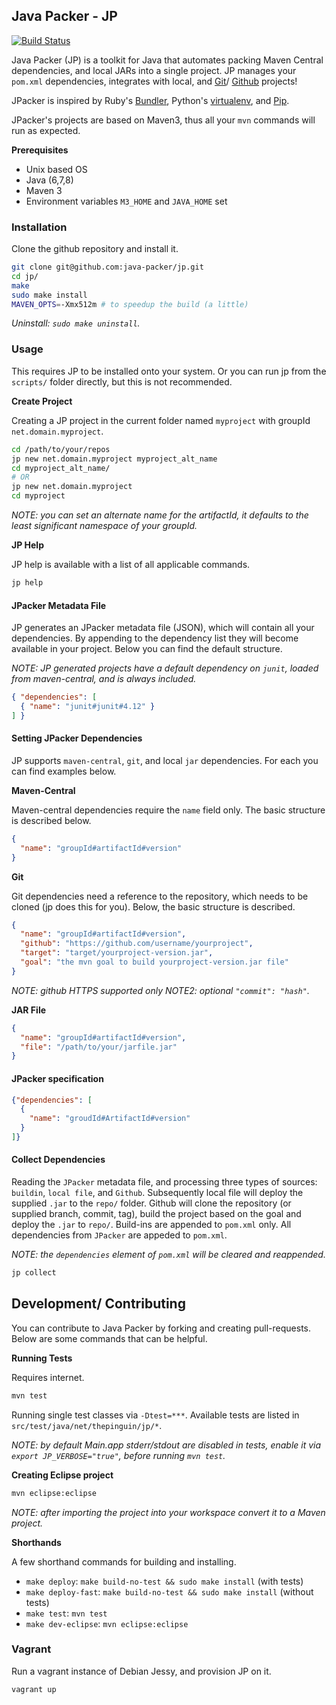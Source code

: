 ## Java Packer - JP

[![Build Status](https://travis-ci.org/java-packer/jp.svg?branch=master)](https://travis-ci.org/java-packer/jp)

Java Packer (JP) is a toolkit for Java that automates packing Maven Central dependencies, and local JARs into a single project. JP manages your `pom.xml` dependencies, integrates with local, and [Git](https://git-scm.com)/ [Github](http://github.com) projects!

JPacker is inspired by Ruby's [Bundler](http://bundler.io/), Python's [virtualenv](https://virtualenv.readthedocs.org/en/latest/), and [Pip](https://pip.readthedocs.org/en/latest/).

JPacker's projects are based on Maven3, thus all your `mvn` commands will run as expected.

**Prerequisites**

* Unix based OS
* Java (6,7,8)
* Maven 3
* Environment variables `M3_HOME` and `JAVA_HOME` set


### Installation

Clone the github repository and install it.

```bash
git clone git@github.com:java-packer/jp.git
cd jp/
make
sudo make install
MAVEN_OPTS=-Xmx512m # to speedup the build (a little)
```

*Uninstall: `sudo make uninstall`.*


### Usage

This requires JP to be installed onto your system. Or you can run jp from the `scripts/` folder directly, but this is not recommended.

**Create Project**

Creating a JP project in the current folder named `myproject` with groupId `net.domain.myproject`.

```bash
cd /path/to/your/repos
jp new net.domain.myproject myproject_alt_name
cd myproject_alt_name/
# OR
jp new net.domain.myproject
cd myproject
```

*NOTE: you can set an alternate name for the artifactId, it defaults to the least significant namespace of your groupId.*

**JP Help**

JP help is available with a list of all applicable commands.

```bash
jp help
```


#### JPacker Metadata File

JP generates an JPacker metadata file (JSON), which will contain all your dependencies. By appending to the dependency list they will become available in your project. Below you can find the default structure.

*NOTE: JP generated projects have a default dependency on `junit`, loaded from maven-central, and is always included.*

```json
{ "dependencies": [
  { "name": "junit#junit#4.12" }
] }
```

#### Setting JPacker Dependencies

JP supports `maven-central`, `git`, and local `jar` dependencies. For each you can find examples below.

**Maven-Central**

Maven-central dependencies require the `name` field only. The basic structure is described below.

```json
{
  "name": "groupId#artifactId#version"
}
```

**Git**

Git dependencies need a reference to the repository, which needs to be cloned (jp does this for you). Below, the basic structure is described.

```json
{
  "name": "groupId#artifactId#version",
  "github": "https://github.com/username/yourproject",
  "target": "target/yourproject-version.jar",
  "goal": "the mvn goal to build yourproject-version.jar file"
}
```

*NOTE: github HTTPS supported only*
*NOTE2: optional `"commit": "hash"`.*

**JAR File**

```json
{
  "name": "groupId#artifactId#version",
  "file": "/path/to/your/jarfile.jar"
}
```
#### JPacker specification

```json
{"dependencies": [
  {
    "name": "groudId#ArtifactId#version"
  }
]}
```


#### Collect Dependencies

Reading the `JPacker` metadata file, and processing three types of sources: `buildin`, `local file`, and `Github`. Subsequently local file will deploy the supplied `.jar` to the `repo/` folder. Github will clone the repository (or supplied branch, commit, tag), build the project based on the goal and deploy the `.jar` to `repo/`. Build-ins are appended to `pom.xml` only. All dependencies from `JPacker` are appeded to `pom.xml`.

*NOTE: the `dependencies` element of `pom.xml` will be cleared and reappended.*

```bash
jp collect
```


## Development/ Contributing

You can contribute to Java Packer by forking and creating pull-requests. Below are some commands that can be helpful.

**Running Tests**

Requires internet.

```bash
mvn test
```

Running single test classes via `-Dtest=***`. Available tests are listed in `src/test/java/net/thepinguin/jp/*`.

*NOTE: by default Main.app stderr/stdout are disabled in tests, enable it via `export JP_VERBOSE="true"`, before running `mvn test`.*

**Creating Eclipse project**

```bash
mvn eclipse:eclipse
```

*NOTE: after importing the project into your workspace convert it to a Maven project.*

**Shorthands**

A few shorthand commands for building and installing.

* `make deploy`: `make build-no-test && sudo make install` (with tests)
* `make deploy-fast`: `make build-no-test && sudo make install` (without tests)
* `make test`: `mvn test`
* `make dev-eclipse`: `mvn eclipse:eclipse`

### Vagrant

Run a vagrant instance of Debian Jessy, and provision JP on it.

```bash
vagrant up
```







